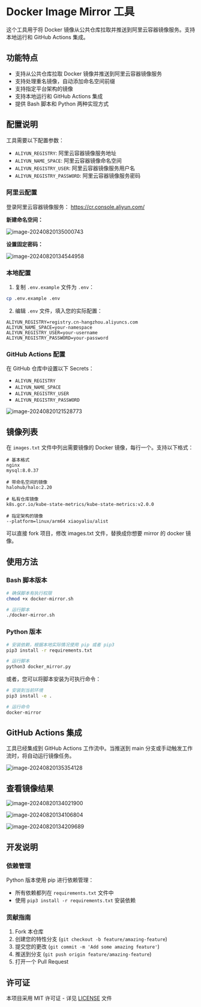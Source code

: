 # Docker Image Mirror 工具

这个工具用于将 Docker 镜像从公共仓库拉取并推送到阿里云容器镜像服务。支持本地运行和 GitHub Actions 集成。

## 功能特点

- 支持从公共仓库拉取 Docker 镜像并推送到阿里云容器镜像服务
- 支持处理重名镜像，自动添加命名空间前缀
- 支持指定平台架构的镜像
- 支持本地运行和 GitHub Actions 集成
- 提供 Bash 脚本和 Python 两种实现方式

## 配置说明

工具需要以下配置参数：

- `ALIYUN_REGISTRY`: 阿里云容器镜像服务地址
- `ALIYUN_NAME_SPACE`: 阿里云容器镜像命名空间
- `ALIYUN_REGISTRY_USER`: 阿里云容器镜像服务用户名
- `ALIYUN_REGISTRY_PASSWORD`: 阿里云容器镜像服务密码

### 阿里云配置
登录阿里云容器镜像服务： https://cr.console.aliyun.com/

**新建命名空间：**

![image-20240820135000743](images/01.png)

**设置固定密码：**

![image-20240820134544958](images/02.png)


### 本地配置

1. 复制 `.env.example` 文件为 `.env`：

```bash
cp .env.example .env
```

2. 编辑 `.env` 文件，填入您的实际配置：

```
ALIYUN_REGISTRY=registry.cn-hangzhou.aliyuncs.com
ALIYUN_NAME_SPACE=your-namespace
ALIYUN_REGISTRY_USER=your-username
ALIYUN_REGISTRY_PASSWORD=your-password
```

### GitHub Actions 配置

在 GitHub 仓库中设置以下 Secrets：

- `ALIYUN_REGISTRY`
- `ALIYUN_NAME_SPACE`
- `ALIYUN_REGISTRY_USER`
- `ALIYUN_REGISTRY_PASSWORD`

![image-20240820121528773](images/03.png)


## 镜像列表

在 `images.txt` 文件中列出需要镜像的 Docker 镜像，每行一个。支持以下格式：

```
# 基本格式
nginx
mysql:8.0.37

# 带命名空间的镜像
halohub/halo:2.20

# 私有仓库镜像
k8s.gcr.io/kube-state-metrics/kube-state-metrics:v2.0.0

# 指定架构的镜像
--platform=linux/arm64 xiaoyaliu/alist
```

可以直接 fork 项目，修改 images.txt 文件，替换成你想要 mirror 的 docker 镜像。


## 使用方法

### Bash 脚本版本

```bash
# 确保脚本有执行权限
chmod +x docker-mirror.sh

# 运行脚本
./docker-mirror.sh
```

### Python 版本

```bash
# 安装依赖，根据本地实际情况使用 pip 或者 pip3
pip3 install -r requirements.txt

# 运行脚本
python3 docker_mirror.py
```

或者，您可以将脚本安装为可执行命令：

```bash
# 安装到当前环境
pip3 install -e .

# 运行命令
docker-mirror
```

## GitHub Actions 集成

工具已经集成到 GitHub Actions 工作流中。当推送到 main 分支或手动触发工作流时，将自动运行镜像任务。

![image-20240820135354128](images/04.png)

## 查看镜像结果
![image-20240820134021900](images/05.png)

![image-20240820134106804](images/06.png)

![image-20240820134209689](images/07.png)


## 开发说明

### 依赖管理

Python 版本使用 pip 进行依赖管理：
- 所有依赖都列在 `requirements.txt` 文件中
- 使用 `pip3 install -r requirements.txt` 安装依赖

### 贡献指南

1. Fork 本仓库
2. 创建您的特性分支 (`git checkout -b feature/amazing-feature`)
3. 提交您的更改 (`git commit -m 'Add some amazing feature'`)
4. 推送到分支 (`git push origin feature/amazing-feature`)
5. 打开一个 Pull Request

## 许可证

本项目采用 MIT 许可证 - 详见 [LICENSE](LICENSE) 文件
